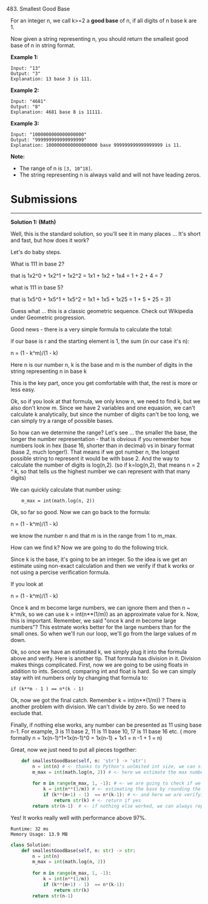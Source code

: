483. Smallest Good Base

For an integer n, we call k>=2 a **good base** of n, if all digits of n base k are 1.

Now given a string representing n, you should return the smallest good base of n in string format.

**Example 1:**
```
Input: "13"
Output: "3"
Explanation: 13 base 3 is 111.
```

**Example 2:**
```
Input: "4681"
Output: "8"
Explanation: 4681 base 8 is 11111.
```

**Example 3:**
```
Input: "1000000000000000000"
Output: "999999999999999999"
Explanation: 1000000000000000000 base 999999999999999999 is 11.
```

**Note:**

* The range of n is `[3, 10^18]`.
* The string representing n is always valid and will not have leading zeros.

# Submissions
---
**Solution 1: (Math)**

Well, this is the standard solution, so you'll see it in many places ... It's short and fast, but how does it work?

Let's do baby steps.

What is 111 in base 2?

that is 1x2^0 + 1x2^1 + 1x2^2 = 1x1 + 1x2 + 1x4 = 1 + 2 + 4 = 7

what is 111 in base 5?

that is 1x5^0 + 1x5^1 + 1x5^2 = 1x1 + 1x5 + 1x25 = 1 + 5 + 25 = 31

Guess what ... this is a classic geometric sequence. Check out Wikipedia under Geometric progression.

Good news - there is a very simple formula to calculate the total:

if our base is r and the starting element is 1, the sum (in our case it's n):

n = (1 - k^m)/(1 - k)

Here n is our number n, k is the base and m is the number of digits in the string representing n in base k

This is the key part, once you get comfortable with that, the rest is more or less easy.

Ok, so if you look at that formula, we only know n, we need to find k, but we also don't know m. Since we have 2 variables and one equasion, we can't calculate k analytically, but since the number of digits can't be too long, we can simply try a range of possible bases.

So how can we determine the range? Let's see ... the smaller the base, the longer the number representation - that is obvious if you remember how numbers look in hex (base 16, shorter than in decimal) vs in binary format (base 2, much longer!). That means if we got number n, the longest possible string to represent it would be with base 2. And the way to calculate the number of digits is log(n,2). (so if k=log(n,2), that means n = 2 ^ k, so that tells us the highest number we can represent with that many digits)

We can quickly calculate that number using:

        m_max = int(math.log(n, 2))
Ok, so far so good. Now we can go back to the formula:

n = (1 - k^m)/(1 - k)

we know the number n and that m is in the range from 1 to m_max.

How can we find k? Now we are going to do the following trick.

Since k is the base, it's going to be an integer. So the idea is we get an estimate using non-exact calculation and then we verify if that k works or not using a percise verification formula.

If you look at

n = (1 - k^m)/(1 - k)

Once k and m become large numbers, we can ignore them and then n ~ k^m/k, so we can use k = int(n**(1/m)) as an approximate value for k. Now, this is important. Remember, we said "once k and m become large numbers"? This estmate works better for the large numbers than for the small ones. So when we'll run our loop, we'll go from the large values of m down.

Ok, so once we have an estimated k, we simply plug it into the formula above and verify. Here is another tip. That formula has division in it. Division makes things complicated. First, now we are going to be using floats in addition to ints. Second, comparing int and float is hard. So we can simply stay with int numbers only by changing that formula to:

`if (k**m - 1 ) == n*(k - 1)`

Ok, now we got the final catch. Remember k = int(n**(1/m)) ? There is another problem with division. We can't divide by zero. So we need to exclude that.

Finally, if nothing else works, any number can be presented as 11 using base n-1. For example, 3 is 11 base 2, 11 is 11 base 10, 17 is 11 base 16 etc. ( more formally n = 1x(n-1)^1+1x(n-1)^0 = 1x(n-1) + 1x1 = n -1 + 1 = n)

Great, now we just need to put all pieces together:
```python
    def smallestGoodBase(self, n: 'str') -> 'str':
        n = int(n) # <- thanks to Python's unlmited int size, we can simply convert the input string into int.
        m_max = int(math.log(n, 2)) # <- here we estimate the max number of digits we would need.
        
        for m in range(m_max, 1, -1): # <- we are going to check if we can form the number n with that many digits ...
            k = int(n**(1/m)) # <- estimating the base by rounding the float to an int
            if (k**(m+1) - 1)  == n*(k-1): # <- and here we are verifying accurately if that base would work
                return str(k) # <- return if yes
        return str(n-1)  # <- if nothing else worked, we can always represent as 11 in base (n-1)
```
Yes! It works really well with performance above 97%.

```
Runtime: 32 ms
Memory Usage: 13.9 MB
```
```python
class Solution:
    def smallestGoodBase(self, n: str) -> str:
        n = int(n)
        m_max = int(math.log(n, 2))
        
        for m in range(m_max, 1, -1):
            k = int(n**(1/m))
            if (k**(m+1) - 1)  == n*(k-1):
                return str(k)
        return str(n-1)   
```